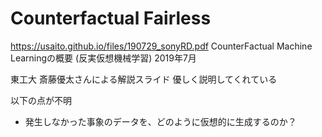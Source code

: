 #
#
# Counterfactual Fairless

https://usaito.github.io/files/190729_sonyRD.pdf
CounterFactual Machine Learningの概要
(反実仮想機械学習)
2019年7月

東工大 斎藤優太さんによる解説スライド
優しく説明してくれている

以下の点が不明
- 発生しなかった事象のデータを、どのように仮想的に生成するのか？


